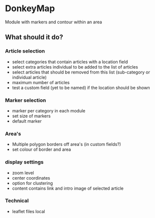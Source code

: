 # DonkeyMap
Module with markers and contour within an area

## What should it do?

### Article selection
- select categories that contain articles with a location field
- select extra articles individual to be added to the list of articles
- select articles that should be removed from this list (sub-category or individual article)
- maximum number of articles
- test a custom field (yet to be named) if the location should be shown

### Marker selection
- marker per category in each module
- set size of markers
- default marker

### Area's
- Multiple polygon borders off area's (in custom fields?)
- set colour of border and area

### display settings
- zoom level
- center coordinates
- option for clustering
- content contains link and intro image of selected article

### Technical
- leaflet files local

